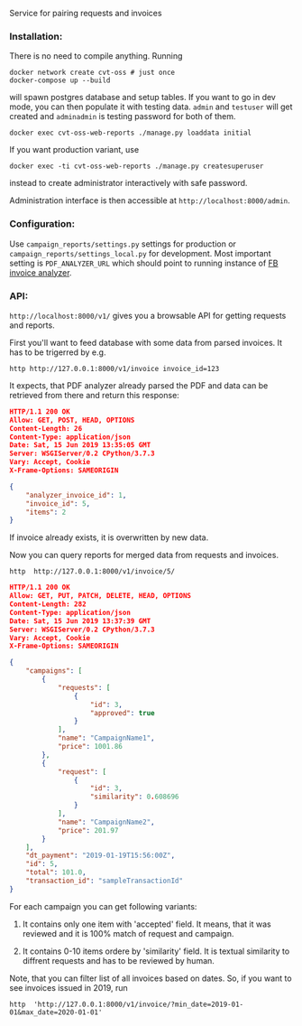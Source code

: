 Service for pairing requests and invoices

### Installation:
There is no need to compile anything. Running
```
docker network create cvt-oss # just once
docker-compose up --build
```

will spawn postgres database and setup tables. If you want to go in dev mode,
you can then populate it with testing data. `admin` and `testuser` will get
created and `adminadmin` is testing password for both of them.

```
docker exec cvt-oss-web-reports ./manage.py loaddata initial
```

If you want production variant, use

```
docker exec -ti cvt-oss-web-reports ./manage.py createsuperuser
```

instead to create administrator interactively with safe password.

Administration interface is then accessible at `http://localhost:8000/admin`.


### Configuration:

Use `campaign_reports/settings.py` settings for production or
`campaign_reports/settings_local.py` for development. Most important setting
is `PDF_ANALYZER_URL` which should point to running instance of [FB invoice
analyzer](https://github.com/cvt-oss/fb-invoice-pdf-analyzer).

### API:
`http://localhost:8000/v1/` gives you a browsable API for getting requests
and reports.

First you'll want to feed database with some data from parsed invoices. It
has to be trigerred by e.g.

```
http http://127.0.0.1:8000/v1/invoice invoice_id=123
```

It expects, that PDF analyzer already parsed the PDF and data can be retrieved
from there and return this response:

```json
HTTP/1.1 200 OK
Allow: GET, POST, HEAD, OPTIONS
Content-Length: 26
Content-Type: application/json
Date: Sat, 15 Jun 2019 13:35:05 GMT
Server: WSGIServer/0.2 CPython/3.7.3
Vary: Accept, Cookie
X-Frame-Options: SAMEORIGIN

{
    "analyzer_invoice_id": 1,
    "invoice_id": 5,
    "items": 2
}
```

If invoice already exists, it is overwritten by new data.

Now you can query reports for merged data from requests and invoices.


```
http  http://127.0.0.1:8000/v1/invoice/5/
```

```json
HTTP/1.1 200 OK
Allow: GET, PUT, PATCH, DELETE, HEAD, OPTIONS
Content-Length: 282
Content-Type: application/json
Date: Sat, 15 Jun 2019 13:37:39 GMT
Server: WSGIServer/0.2 CPython/3.7.3
Vary: Accept, Cookie
X-Frame-Options: SAMEORIGIN

{
    "campaigns": [
        {
            "requests": [
                {
                    "id": 3,
                    "approved": true
                }
            ],
            "name": "CampaignName1",
            "price": 1001.86
        },
        {
            "request": [
                {
                    "id": 3,
                    "similarity": 0.608696
                }
            ],
            "name": "CampaignName2",
            "price": 201.97
        }
    ],
    "dt_payment": "2019-01-19T15:56:00Z",
    "id": 5,
    "total": 101.0,
    "transaction_id": "sampleTransactionId"
}
```

For each campaign you can get following variants:

 1) It contains only one item with 'accepted' field. It means, that it was
 reviewed and it is 100% match of request and campaign.

 2) It contains 0-10 items ordere by 'similarity' field. It is textual
 similarity to diffrent requests and has to be reviewed by human.

Note, that you can filter list of all invoices based on dates. So, if you
want to see invoices issued in 2019, run

```
http  'http://127.0.0.1:8000/v1/invoice/?min_date=2019-01-01&max_date=2020-01-01'
```

